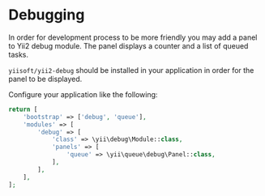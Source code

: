 Debugging
=========

In order for development process to be more friendly you may add a panel to Yii2 debug module. The panel displays a
counter and a list of queued tasks.

`yiisoft/yii2-debug` should be installed in your application in order for the panel to be displayed.

Configure your application like the following:

```php
return [
    'bootstrap' => ['debug', 'queue'],
    'modules' => [
        'debug' => [
            'class' => \yii\debug\Module::class,
            'panels' => [
                'queue' => \yii\queue\debug\Panel::class,
            ],
        ],
    ],
];
```
